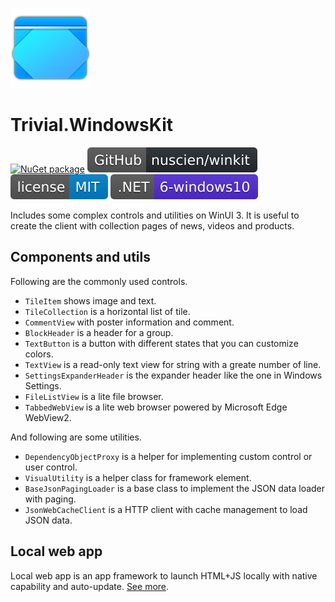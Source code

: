 ![Trivial.WindowsKit](./assets/logo.png)

# Trivial.WindowsKit

[![NuGet package](https://img.shields.io/nuget/dt/Trivial.WindowsKit?label=nuget+downloads)](https://www.nuget.org/packages/Trivial.WindowsKit)
[![GitHub Repository](./assets/badge_GitHub-Repo.svg)](https://github.com/nuscien/winkit)
[![MIT licensed](./assets/badge_lisence_MIT.svg)](https://github.com/nuscien/winkit/blob/master/LICENSE)
![.NET 6 - Windows 10](./assets/badge_NET_6_Win10.svg)

Includes some complex controls and utilities on WinUI 3.
It is useful to create the client with collection pages of news, videos and products.

## Components and utils

Following are the commonly used controls.

- `TileItem` shows image and text.
- `TileCollection` is a horizontal list of tile.
- `CommentView` with poster information and comment.
- `BlockHeader` is a header for a group.
- `TextButton` is a button with different states that you can customize colors.
- `TextView` is a read-only text view for string with a greate number of line.
- `SettingsExpanderHeader` is the expander header like the one in Windows Settings.
- `FileListView` is a lite file browser.
- `TabbedWebView` is a lite web browser powered by Microsoft Edge WebView2.

And following are some utilities.

- `DependencyObjectProxy` is a helper for implementing custom control or user control.
- `VisualUtility` is a helper class for framework element.
- `BaseJsonPagingLoader` is a base class to implement the JSON data loader with paging.
- `JsonWebCacheClient` is a HTTP client with cache management to load JSON data.

## Local web app

Local web app is an app framework to launch HTML+JS locally with native capability and auto-update.
[See more](./localwebapp).
